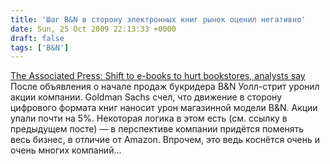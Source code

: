 ```yaml
---
title: 'Шаг B&N в сторону электронных книг рынок оценил негативно'
date: Sun, 25 Oct 2009 22:13:33 +0000
draft: false
tags: ['B&N']
---
```


[The Associated Press: Shift to e-books to hurt bookstores, analysts say](http://www.google.com/hostednews/ap/article/ALeqM5i7kX2Kg5h4U7QIIgunxqHVYq4hzwD9BH0LS81) После объявления о начале продаж букридера B&N Уолл-стрит уронил акции компании. Goldman Sachs счел, что движение в сторону цифрового формата книг наносит урон магазинной модели B&N. Акции упали почти на 5%. Некоторая логика в этом есть (см. ссылку в предыдущем посте) — в перспективе компании придётся поменять весь бизнес, в отличие от Amazon. Впрочем, это ведь коснётся очень и очень многих компаний...